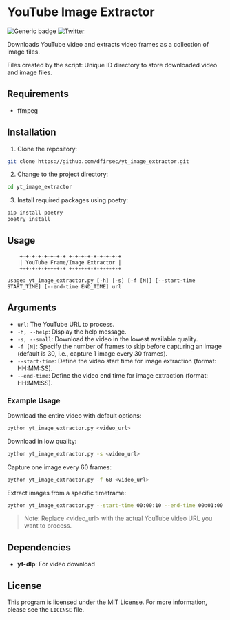 # YouTube Image Extractor

![Generic badge](https://img.shields.io/badge/python-3.9-blue.svg) [![Twitter](https://img.shields.io/badge/Twitter-@pulsecode-blue.svg)](https://twitter.com/pulsecode)

Downloads YouTube video and extracts video frames as a collection of image files.

Files created by the script: Unique ID directory to store downloaded video and image files.

## Requirements

- ffmpeg

## Installation

1. Clone the repository:

```bash
git clone https://github.com/dfirsec/yt_image_extractor.git
```

2. Change to the project directory:

```bash
cd yt_image_extractor
```

3. Install required packages using poetry:

```bash
pip install poetry
poetry install
```

## Usage

```console
    +-+-+-+-+-+-+-+ +-+-+-+-+-+-+-+-+
    | YouTube Frame/Image Extractor |
    +-+-+-+-+-+-+-+ +-+-+-+-+-+-+-+-+

usage: yt_image_extractor.py [-h] [-s] [-f [N]] [--start-time START_TIME] [--end-time END_TIME] url
```

## Arguments

- `url`: The YouTube URL to process.
- `-h, --help`: Display the help message.
- `-s, --small`: Download the video in the lowest available quality.
- `-f [N]`: Specify the number of frames to skip before capturing an image (default is 30, i.e., capture 1 image every 30 frames).
- `--start-time`: Define the video start time for image extraction (format: HH:MM:SS).
- `--end-time`: Define the video end time for image extraction (format: HH:MM:SS).

### Example Usage

Download the entire video with default options:

```bash
python yt_image_extractor.py <video_url>
```

Download in low quality:

```bash
python yt_image_extractor.py -s <video_url>
```

Capture one image every 60 frames:

```bash
python yt_image_extractor.py -f 60 <video_url>
```

Extract images from a specific timeframe:

```bash
python yt_image_extractor.py --start-time 00:00:10 --end-time 00:01:00 <video_url>
```

> Note: Replace <video_url> with the actual YouTube video URL you want to process.

## Dependencies

- **yt-dlp**: For video download

## License

This program is licensed under the MIT License. For more information, please see the `LICENSE` file.
